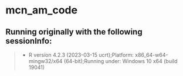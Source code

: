 # mcn_am_code

## Running originally with the following sessionInfo:
> * R version 4.2.3 (2023-03-15 ucrt);Platform: x86_64-w64-mingw32/x64 (64-bit);Running under: Windows 10 x64 (build 19041)